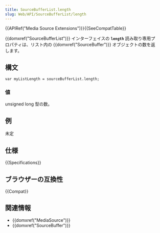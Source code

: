```yaml
---
title: SourceBufferList.length
slug: Web/API/SourceBufferList/length
---
```


{{APIRef("Media Source Extensions")}}{{SeeCompatTable}}

{{domxref("SourceBufferList")}} インターフェイスの **`length`** 読み取り専用プロパティは、リスト内の {{domxref("SourceBuffer")}} オブジェクトの数を返します。

## 構文

```
var myListLength = sourceBufferList.length;
```

### 値

unsigned long 型の数。

## 例

未定

## 仕様

{{Specifications}}

## ブラウザーの互換性

{{Compat}}

## 関連情報

- {{domxref("MediaSource")}}
- {{domxref("SourceBuffer")}}

